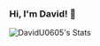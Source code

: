 ### Hi, I'm David! 👋

![DavidU0605's Stats](https://github-readme-stats-snowy-six-67.vercel.app/api?username=DavidU0605&theme=vue-dark&show_icons=true&hide_border=true)
<!--
![Top Langs](https://github-readme-stats-davidu0605s-projects.vercel.app/api/top-langs/?username=DavidU0605&size_weight=0.5&count_weight=0.5&theme=vue-dark&show_icons=true&hide_border=true&layout=compact)
-->
<!--
**DavidU0605/DavidU0605** is a ✨ _special_ ✨ repository because its `README.md` (this file) appears on your GitHub profile.

Here are some ideas to get you started:

- 🔭 I’m currently working on ...
- 🌱 I’m currently learning ...
- 👯 I’m looking to collaborate on ...
- 🤔 I’m looking for help with ...
- 💬 Ask me about ...
- 📫 How to reach me: ...
- 😄 Pronouns: ...
- ⚡ Fun fact: ...
-->
